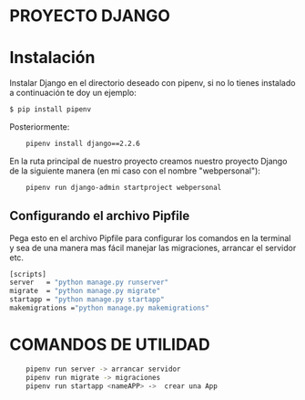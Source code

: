 # PROYECTO DJANGO



# Instalación
Instalar Django en el directorio deseado con pipenv, si no lo tienes instalado a continuación te doy un ejemplo:
```bash
$ pip install pipenv
```
Posteriormente:
```bash
    pipenv install django==2.2.6
```
En la ruta principal de nuestro proyecto creamos nuestro proyecto Django de la siguiente manera (en mi caso con el nombre "webpersonal"):
```bash
    pipenv run django-admin startproject webpersonal
```
## Configurando el archivo Pipfile
Pega esto en el archivo Pipfile para configurar los comandos en la terminal y sea de una manera mas fácil manejar las migraciones, arrancar el servidor etc. 
```bash
[scripts]
server   = "python manage.py runserver"
migrate  = "python manage.py migrate"
startapp = "python manage.py startapp"
makemigrations ="python manage.py makemigrations"
```

# COMANDOS DE UTILIDAD
```bash
    pipenv run server -> arrancar servidor
    pipenv run migrate -> migraciones
    pipenv run startapp <nameAPP> ->  crear una App

```
